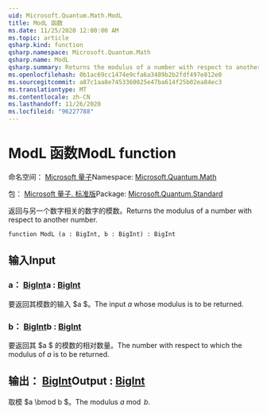 ```yaml
---
uid: Microsoft.Quantum.Math.ModL
title: ModL 函数
ms.date: 11/25/2020 12:00:00 AM
ms.topic: article
qsharp.kind: function
qsharp.namespace: Microsoft.Quantum.Math
qsharp.name: ModL
qsharp.summary: Returns the modulus of a number with respect to another number.
ms.openlocfilehash: 0b1ac69cc1474e9cfa6a3489b2b2fdf497e812e0
ms.sourcegitcommit: a87c1aa8e7453360025e47ba614f25b02ea84ec3
ms.translationtype: MT
ms.contentlocale: zh-CN
ms.lasthandoff: 11/26/2020
ms.locfileid: "96227788"
---
```

# <a name="modl-function"></a><span data-ttu-id="7c0e8-102">ModL 函数</span><span class="sxs-lookup"><span data-stu-id="7c0e8-102">ModL function</span></span>

<span data-ttu-id="7c0e8-103">命名空间： [Microsoft 量子](xref:Microsoft.Quantum.Math)</span><span class="sxs-lookup"><span data-stu-id="7c0e8-103">Namespace: [Microsoft.Quantum.Math](xref:Microsoft.Quantum.Math)</span></span>

<span data-ttu-id="7c0e8-104">包： [Microsoft 量子. 标准版](https://nuget.org/packages/Microsoft.Quantum.Standard)</span><span class="sxs-lookup"><span data-stu-id="7c0e8-104">Package: [Microsoft.Quantum.Standard](https://nuget.org/packages/Microsoft.Quantum.Standard)</span></span>


<span data-ttu-id="7c0e8-105">返回与另一个数字相关的数字的模数。</span><span class="sxs-lookup"><span data-stu-id="7c0e8-105">Returns the modulus of a number with respect to another number.</span></span>

```qsharp
function ModL (a : BigInt, b : BigInt) : BigInt
```


## <a name="input"></a><span data-ttu-id="7c0e8-106">输入</span><span class="sxs-lookup"><span data-stu-id="7c0e8-106">Input</span></span>

### <a name="a--bigint"></a><span data-ttu-id="7c0e8-107">a： [BigInt](xref:microsoft.quantum.lang-ref.bigint)</span><span class="sxs-lookup"><span data-stu-id="7c0e8-107">a : [BigInt](xref:microsoft.quantum.lang-ref.bigint)</span></span>

<span data-ttu-id="7c0e8-108">要返回其模数的输入 $a $。</span><span class="sxs-lookup"><span data-stu-id="7c0e8-108">The input $a$ whose modulus is to be returned.</span></span>


### <a name="b--bigint"></a><span data-ttu-id="7c0e8-109">b： [BigInt](xref:microsoft.quantum.lang-ref.bigint)</span><span class="sxs-lookup"><span data-stu-id="7c0e8-109">b : [BigInt](xref:microsoft.quantum.lang-ref.bigint)</span></span>

<span data-ttu-id="7c0e8-110">要返回其 $a $ 的模数的相对数量。</span><span class="sxs-lookup"><span data-stu-id="7c0e8-110">The number with respect to which the modulus of $a$ is to be returned.</span></span>



## <a name="output--bigint"></a><span data-ttu-id="7c0e8-111">输出： [BigInt](xref:microsoft.quantum.lang-ref.bigint)</span><span class="sxs-lookup"><span data-stu-id="7c0e8-111">Output : [BigInt](xref:microsoft.quantum.lang-ref.bigint)</span></span>

<span data-ttu-id="7c0e8-112">取模 $a \bmod b $。</span><span class="sxs-lookup"><span data-stu-id="7c0e8-112">The modulus $a \bmod b$.</span></span>